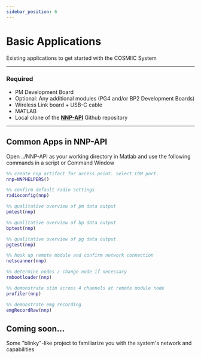 ```yaml
---
sidebar_position: 6
---
```


# Basic Applications

Existing applications to get started with the COSMIIC System

---

### Required

- PM Development Board
- Optional: Any additional modules (PG4 and/or BP2 Development Boards)
- Wireless Link board + USB-C cable
- MATLAB
- Local clone of the [**NNP-API**](https://github.com/COSMIIC-Inc/NNP-API) Github repository

---

## Common Apps in NNP-API

Open ../NNP-API as your working directory in Matlab and use the following commands in a script or Command Window


```matlab title="commonDevKitCommands.m"
%% create nnp artifact for access point. Select COM port.
nnp=NNPHELPERS()

%% confirm default radio settings
radioconfig(nnp)

%% qualitative overview of pm data output
pmtest(nnp)

%% qualitative overview of bp data output
bptest(nnp)

%% qualitative overview of pg data output
pgtest(nnp)

%% hook up remote module and confirm network connection
netscanner(nnp)

%% determine nodes / change node if necessary
rmbootloader(nnp)

%% demonstrate stim across 4 channels at remote module node
profiler(nnp)

%% demonstrate emg recording
emgRecordRaw(nnp)
```
## Coming soon...

Some "blinky"-like project to familiarize you with the system's network and capabilities
